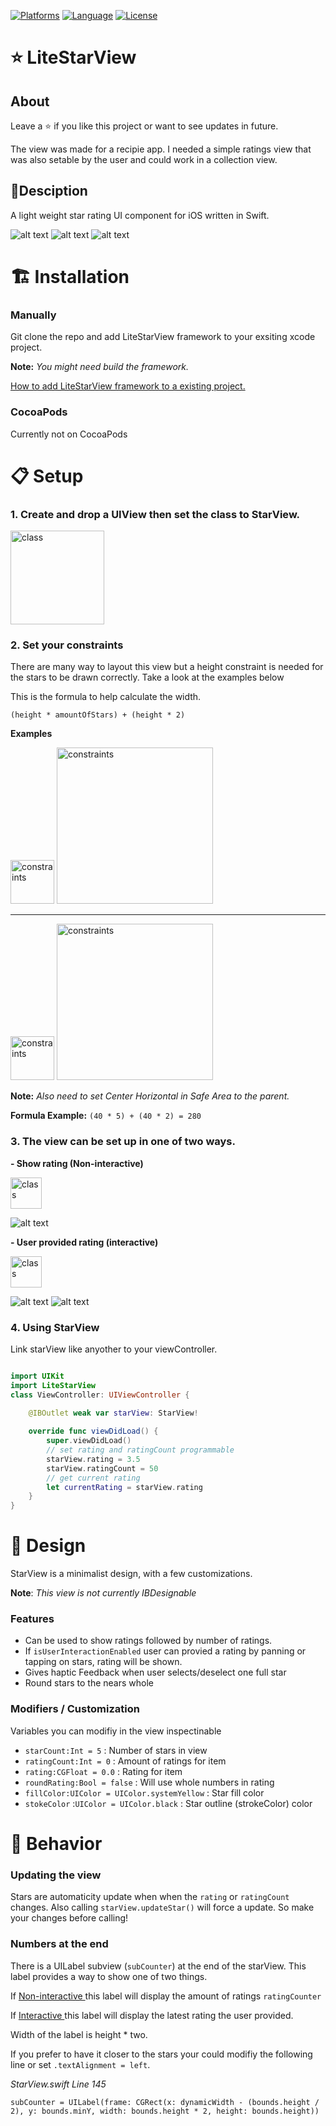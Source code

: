 [![Platforms](https://img.shields.io/badge/platform-iOS-yellow.svg)]()
[![Language](https://img.shields.io/badge/language-Swift_5.0-orange.svg)]()
[![License](https://img.shields.io/badge/license-MIT-blue.svg)]()

# ⭐️ LiteStarView

## About 

Leave a ⭐ if you like this project or want to see updates in future.

The view was made for a recipie app. I needed a simple ratings view that was also setable by the user and could work in a collection view.

## 📑Desciption

A light weight star rating UI component for iOS written in Swift. 

![alt text](ReadmePic/starShot.png "User Interaction Enabled")
![alt text](ReadmePic/starFloat.gif "Float")
![alt text](ReadmePic/starInt.gif "Int")

# 🏗 Installation 

### Manually 

Git clone the repo and add LiteStarView framework to your exsiting xcode project. 

**Note:** *You might need build the framework.*

[How to add LiteStarView framework to a existing project. ](https://youtu.be/xE_Q32SOAfo "Video demo of add framework ")

### CocoaPods

Currently not on CocoaPods 

# 📋 Setup

### 1. Create and drop a UIView then set the class to StarView.

<img src="ReadmePic/setClass.png" height="150" alt="class"/>

### 2. Set your constraints

There are many way to layout this view but a height constraint is needed for the stars to be drawn correctly. Take a look at the examples below

 This is the formula to help calculate the width.
 
`(height * amountOfStars) + (height * 2)`

 **Examples**
 
 <img src="ReadmePic/alignLeft.png" height="70" alt="constraints"/>
 
<img src="ReadmePic/constraints.png" height="250" alt="constraints"/>


---

<img src="ReadmePic/starDemoCenter.png" height="70" alt="constraints"/>

<img src="ReadmePic/alignCenter.png" height="250" alt="constraints"/>

**Note:** *Also need to set Center Horizontal in Safe Area to the parent.*

**Formula Example:**  `(40 * 5) + (40 * 2) = 280`


### 3. The view can be set up in one of two ways.

**- Show rating (Non-interactive)**

<img src="ReadmePic/userDisabled.png" height="50" alt="class"/>

![alt text](ReadmePic/starShot.png "User Interaction Enabled")

**- User provided rating (interactive)**

<img src="ReadmePic/userEnabled.png" height="50" alt="class"/>

![alt text](ReadmePic/starFloat.gif "Float")
![alt text](ReadmePic/starInt.gif "Int")

### 4. Using StarView

Link starView like anyother to your viewController.


```swift

import UIKit
import LiteStarView
class ViewController: UIViewController {

    @IBOutlet weak var starView: StarView!
    
    override func viewDidLoad() {
        super.viewDidLoad()
        // set rating and ratingCount programmable
        starView.rating = 3.5
        starView.ratingCount = 50
        // get current rating
        let currentRating = starView.rating
    }
}

```



# 📐 Design

StarView is a minimalist design, with a few customizations. 

**Note**: *This view is not currently IBDesignable*

### Features 

- Can be used to show ratings followed by number of ratings.
- If `isUserInteractionEnabled` user can provied a rating by panning or tapping on stars, rating will be shown.
- Gives haptic Feedback when user selects/deselect one full star
- Round stars to the nears whole 

### Modifiers / Customization

Variables you can modifiy in the view inspectinable 

- `starCount:Int = 5`                                                 : Number of stars in view  
- `ratingCount:Int = 0`                                             : Amount of ratings for item
- `rating:CGFloat = 0.0`                                           : Rating for item
- `roundRating:Bool = false`                                   : Will use whole numbers in rating
- `fillColor:UIColor = UIColor.systemYellow`  : Star fill color
- `stokeColor` :`UIColor = UIColor.black`             : Star outline (strokeColor) color 


# 🎲 Behavior

### Updating the view

Stars are automaticity update when when the `rating` or `ratingCount` changes. 
Also calling `starView.updateStar()` will force a update. So make your changes before calling!


### Numbers at the end

There is a UILabel subview (`subCounter`) at the end of the starView. This label provides a way to show one of two things. 

If [Non-interactive ](https://github.com/MitchTODO/LiteStarView#3-the-view-can-be-set-up-in-one-of-two-ways " Link to setup #3") this label will display the amount of ratings  `ratingCounter` 

If [Interactive ](https://github.com/MitchTODO/LiteStarView#3-the-view-can-be-set-up-in-one-of-two-ways " Link to setup #3")  this label will display the latest rating the user provided.

Width of the label is height * two.

If you prefer to have it closer to the stars your could modifiy the following line or set `.textAlignment = left`.

*StarView.swift  Line 145*

```subCounter = UILabel(frame: CGRect(x: dynamicWidth - (bounds.height / 2), y: bounds.minY, width: bounds.height * 2, height: bounds.height))```




